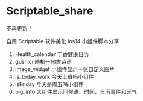 # Scriptable_share

不再更新！

自用 Scriptable 软件美化 ios14 小组件脚本分享

1. Health_calendar 丁香健康日历
2. gushici 随机一句古诗词
3. image_widget 小组件显示一张自定义图片
4. is_today_work 今天上班吗小组件
5. isFriday 今天是周五吗小组件
6. big_info 大组件显示问候语、时间、日历事件和天气
